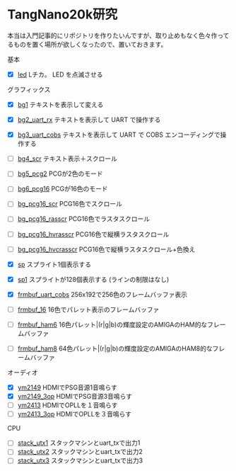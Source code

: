 # TangNano20k研究

本当は入門記事的にリポジトリを作りたいんですが、取り止めもなく色々作ってるものを置く場所が欲しくなったので、置いておきます。

基本

- [x] [led](led) Lチカ。 LED を点滅させる

グラフィックス

- [x] [bg1](bg1) テキストを表示して変える
- [x] [bg2_uart_rx](bg2_uart_rx) テキストを表示して UART で操作する
- [x] [bg3_uart_cobs](bg3_uart_cobs) テキストを表示して UART で COBS エンコーディングで操作する
- [ ] [bg4_scr](bg4) テキスト表示＋スクロール
- [ ] [bg5_pcg2](bg5_pcg2) PCGが2色のモード
- [ ] [bg6_pcg16](bg5_pcg16) PCGが16色のモード
- [ ] [bg_pcg16_scr](bg_pcg16_scr) PCG16色でスクロール
- [ ] [bg_pcg16_rasscr](bg_pcg16_rasscr) PCG16色でラスタスクロール
- [ ] [bg_pcg16_hvrasscr](bg_pcg16_hvrasscr) PCG16色で縦横ラスタスクロール
- [ ] [bg_pcg16_hvcrasscr](bg_pcg16_hvcrasscr) PCG16色で縦横ラスタスクロール+色換え

- [x] [sp](sp) スプライト1個表示する
- [x] [sp1](sp1) スプライトが128個表示する (ラインの制限はなし)
- [x] [frmbuf_uart_cobs](frmbuf_uart_cobs) 256x192で256色のフレームバッファ表示
- [ ] [frmbuf_16](frmbuf_16) 16色でパレット表示のフレームバッファ
- [ ] [frmbuf_ham6](frmbuf_ham6) 16色パレット|(r|g|b)の輝度設定のAMIGAのHAM的なフレームバッファ
- [ ] [frmbuf_ham8](frmbuf_ham8) 64色パレット|(r|g|b)の輝度設定のAMIGAのHAM8的なフレームバッファ


オーディオ

- [x] [ym2149](ym2149) HDMIでPSG音源1音鳴らす
- [x] [ym2149_3op](ym2149_3op) HDMIでPSG音源3音鳴らす
- [ ] [ym2413](ym2413) HDMIでOPLLを１音鳴らす
- [ ] [ym2413_3op](ym2413_3op) HDMIでOPLLを３音鳴らす

CPU

- [ ] [stack_utx1](stack_utx1) スタックマシンとuart_txで出力1
- [ ] [stack_utx2](stack_utx2) スタックマシンとuart_txで出力2
- [ ] [stack_utx3](stack_utx3) スタックマシンとuart_txで出力3
